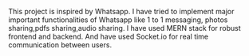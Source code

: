 This project is inspired by Whatsapp. I have tried to implement major important functionalities of Whatsapp like 1 to 1 messaging, photos sharing,pdfs sharing,audio sharing.
I have used MERN stack for robust frontend and backend.
And have used Socket.io for real time communication between users.

